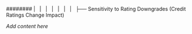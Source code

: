 ######## |   |   |   |   |   |   |   ├── Sensitivity to Rating Downgrades (Credit Ratings Change Impact)

*Add content here*